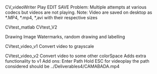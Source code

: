
CV_videoWriter
    Play
    EDIT
    SAVE
Problem:  Multiple attempts at various codecs but videos are not playing.
   Note:  Video are saved on desktop as *.MP4, *.mp4, *,avi with their respective sizes

CVtest_matlab
CVtest_V2

Drawing
    Image Watermarks, random drawing and labelling

CVtest_video_v1
    Convert video to grayscale

CVtest_video_v2
    Convert video to some other colorSpace
    Adds extra functionality to v1
    Add ons: Enter Path
             Hold ESC for videoplay
    the path considered should be ../Deliverables4/CAMABADA.mp4
